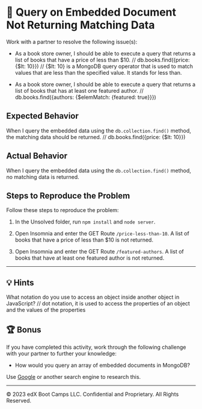 # 🐛 Query on Embedded Document Not Returning Matching Data

Work with a partner to resolve the following issue(s):

* As a book store owner, I should be able to execute a query that returns a list of books that have a price of less than $10.
// db.books.find({price: {$lt: 10}})
// {$lt: 10} is a MongoDB query operator that is used to match values that are less than the specified value. lt stands for less than.

* As a book store owner, I should be able to execute a query that returns a list of books that has at least one featured author.
// db.books.find({authors: {$elemMatch: {featured: true}}})

## Expected Behavior

When I query the embedded data using the `db.collection.find()` method, the matching data should be returned.
// db.books.find({price: {$lt: 10}})

## Actual Behavior

When I query the embedded data using the `db.collection.find()` method, no matching data is returned.


## Steps to Reproduce the Problem

Follow these steps to reproduce the problem:

1. In the Unsolved folder, run `npm install` and `node server`.

2. Open Insomnia and enter the GET Route `/price-less-than-10`. A list of books that have a price of less than $10 is not returned.

3. Open Insomnia and enter the GET Route `/featured-authors`. A list of books that have at least one featured author is not returned.

---

## 💡 Hints

What notation do you use to access an object inside another object in JavaScript?
    // dot notation, it is used to access the properties of an object and the values of the properties

## 🏆 Bonus

If you have completed this activity, work through the following challenge with your partner to further your knowledge:

* How would you query an array of embedded documents in MongoDB?

Use [Google](https://www.google.com) or another search engine to research this.

---
© 2023 edX Boot Camps LLC. Confidential and Proprietary. All Rights Reserved.
